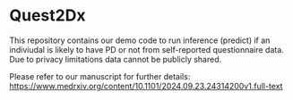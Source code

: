 # Quest2Dx

This repository contains our demo code to run inference (predict) if an indiviudal is likely to have PD or not from self-reported questionnaire data.
Due to privacy limitations data cannot be publicly shared.

Please refer to our manuscript for further details: https://www.medrxiv.org/content/10.1101/2024.09.23.24314200v1.full-text
